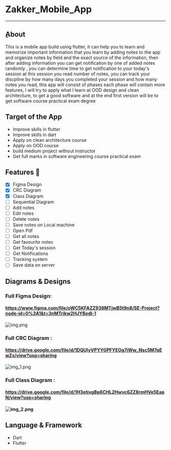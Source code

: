 # Zakker_Mobile_App
***
## ِAbout
 This is a mobile app build using flutter, it can help you to learn and memorize important information that you learn by adding notes to the app and organize notes by field and the exact source of the information, then after adding information you can get notification by one of added notes randomly , you can determine time to get notification to your today's session at this session you read number of notes, you can track your discpline by how many days you completed your session and how many notes you read, this app will consist of phases each phase will contain more features, I will try to apply what I learn at OOD design and clean architecture, to get a good software and at the end first version will be to get software course practical exam degree  

## Target of the App
*  Improve skills in flutter
*  Improve skills in dart
*  Apply on clean architecture course
*  Apply on OOD course
*  build medium project without instructor
*  Get full marks in software engineering course practical exam 
 
## Features :dart:
* [x] Figma Design
* [x] CRC Diagram
* [x] Class Diagram
* [ ] Sequential Diagram
* [ ] Add notes
* [ ] Edit notes
* [ ] Delete notes
* [ ] Save notes on Local machine
* [ ] Open Pdf
* [ ] Get all notes
* [ ] Get favourite notes
* [ ] Get Today's session
* [ ] Get Notifications
* [ ] Tracking system
* [ ] Save data on server

## Diagrams & Designs
### Full Figma Design: 
#### https://www.figma.com/file/oWC5KFAZZ938MTjwB5t9n8/SE-Project?node-id=0%3A1&t=3nMTrikw2HJYBodl-1
![img.png](img.png)


### Full CRC Diagram : 
#### https://drive.google.com/file/d/1DQUIyVPYYGPFYEOg7iWw_Nsc5M7qEwZx/view?usp=sharing
![img_1.png](img_1.png)


### Full Class Diagram : 
#### https://drive.google.com/file/d/1H3otivgBp6CHL2Hwvc6ZZ8rmHVe5EapN/view?usp=sharing
#### ![img_2.png](img_2.png)
 
## Language & Framework
* Dart
* Flutter
